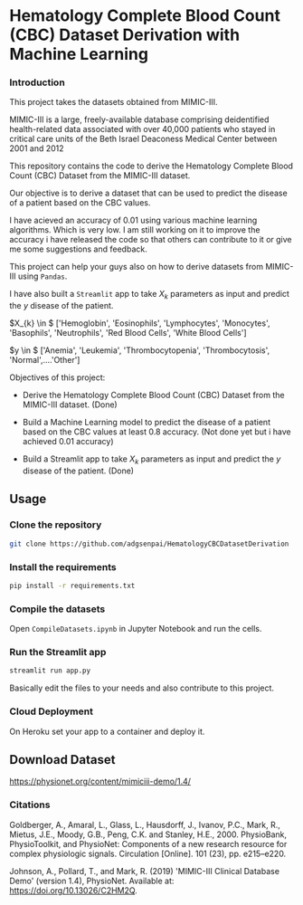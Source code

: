 # Hematology Complete Blood Count (CBC) Dataset Derivation with Machine Learning

### Introduction

This project takes the datasets obtained from MIMIC-III.

MIMIC-III is a large, freely-available database comprising deidentified health-related data associated with over 40,000 patients who stayed in critical care units of the Beth Israel Deaconess Medical Center between 2001 and 2012

This repository contains the code to derive the Hematology Complete Blood Count (CBC) Dataset from the MIMIC-III dataset.

Our objective is to derive a dataset that can be used to predict the disease of a patient based on the CBC values.

I have acieved an accuracy of 0.01 using various machine learning algorithms. Which is very low. I am still working on it to improve the accuracy i have released the code so that others can contribute to it or give me some suggestions and feedback.

This project can help your guys also on how to derive datasets from MIMIC-III using `Pandas`.

I have also built a `Streamlit` app to take $X_k$ parameters as input and predict the $y$ disease of the patient.

$X_{k} \in $ ['Hemoglobin', 'Eosinophils', 'Lymphocytes', 'Monocytes',
            'Basophils', 'Neutrophils', 'Red Blood Cells', 'White Blood Cells']

$y \in $ ['Anemia', 'Leukemia', 'Thrombocytopenia', 'Thrombocytosis', 'Normal',....'Other']

Objectives of this project:
-   Derive the Hematology Complete Blood Count (CBC) Dataset from the MIMIC-III dataset. (Done)

-   Build a Machine Learning model to predict the disease of a patient based on the CBC values at least 0.8 accuracy. (Not done yet but i have achieved 0.01 accuracy)

-   Build a Streamlit app to take $X_k$ parameters as input and predict the $y$ disease of the patient. (Done)

## Usage 

### Clone the repository

```bash
git clone https://github.com/adgsenpai/HematologyCBCDatasetDerivation
```

### Install the requirements

```bash
pip install -r requirements.txt
```

### Compile the datasets
Open `CompileDatasets.ipynb` in Jupyter Notebook and run the cells.

### Run the Streamlit app

```bash
streamlit run app.py
```

Basically edit the files to your needs and also contribute to this project.


### Cloud Deployment

On Heroku set your app to a container and deploy it.

## Download Dataset

https://physionet.org/content/mimiciii-demo/1.4/

 
### Citations

Goldberger, A., Amaral, L., Glass, L., Hausdorff, J., Ivanov, P.C., Mark, R., Mietus, J.E., Moody, G.B., Peng, C.K. and Stanley, H.E., 2000. PhysioBank, PhysioToolkit, and PhysioNet: Components of a new research resource for complex physiologic signals. Circulation [Online]. 101 (23), pp. e215–e220.

Johnson, A., Pollard, T., and Mark, R. (2019) 'MIMIC-III Clinical Database Demo' (version 1.4), PhysioNet. Available at: https://doi.org/10.13026/C2HM2Q.